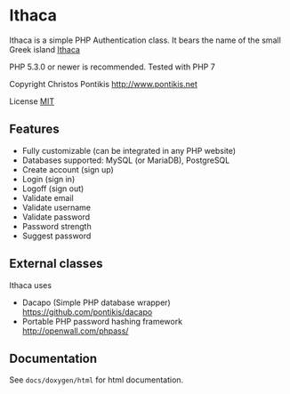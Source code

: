 Ithaca
========

Ithaca is a simple PHP Authentication class. It bears the name of the small Greek island [Ithaca](https://en.wikipedia.org/wiki/Ithaca)

PHP 5.3.0 or newer is recommended. Tested with PHP 7

Copyright Christos Pontikis http://www.pontikis.net

License [MIT](https://github.com/pontikis/ithaca/blob/master/MIT_LICENSE)


## Features

* Fully customizable (can be integrated in any PHP website)
* Databases supported: MySQL (or MariaDB), PostgreSQL
* Create account (sign up)
* Login (sign in)
* Logoff (sign out)
* Validate email
* Validate username
* Validate password
* Password strength
* Suggest password

## External classes

Ithaca uses 
* Dacapo (Simple PHP database wrapper) https://github.com/pontikis/dacapo
* Portable PHP password hashing framework http://openwall.com/phpass/


## Documentation

See ``docs/doxygen/html`` for html documentation. 
